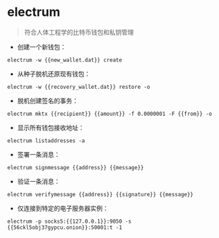 # electrum

> 符合人体工程学的比特币钱包和私钥管理

- 创建一个新钱包：

`electrum -w {{new_wallet.dat}} create`

- 从种子脱机还原现有钱包：

`electrum -w {{recovery_wallet.dat}} restore -o`

- 脱机创建签名的事务：

`electrum mktx {{recipient}} {{amount}} -f 0.0000001 -F {{from}} -o`

- 显示所有钱包接收地址：

`electrum listaddresses -a`

- 签署一条消息：

`electrum signmessage {{address}} {{message}}`

- 验证一条消息：

`electrum verifymessage {{address}} {{signature}} {{message}}`

- 仅连接到特定的电子服务器实例：

`electrum -p socks5:{{127.0.0.1}}:9050 -s {{56ckl5obj37gypcu.onion}}:50001:t -1`

[#]: contributors: ([潘潘]，[王兴宇，Linux & BC])
